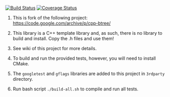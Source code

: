 [![Build Status](https://travis-ci.org/romz-pl/cpp-btree.svg?branch=master)](https://travis-ci.org/romz-pl/cpp-btree)
[![Coverage Status](https://codecov.io/gh/romz-pl/cpp-btree/badge.svg?branch=master)](https://codecov.io/gh/romz-pl/cpp-btree?branch=master)


1. This is fork of the following project: https://code.google.com/archive/p/cpp-btree/

2. This library is a C++ template library and, as such, there is no library to build and install. Copy the .h files and use them!

3. See wiki of this project for more details.

4. To build and run the provided tests, however, you will need to install CMake.

5. The `googletest` and `gflags` libraries are added to this project in `3rdparty` directory.

6. Run bash script `./build-all.sh` to compile and run all tests.


